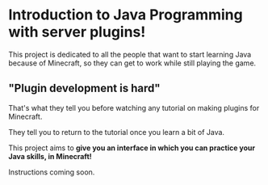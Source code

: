 # Introduction to Java Programming with server plugins!

This project is dedicated to all the people that want to start learning Java because of Minecraft, so they can get to work while still playing the game.

## "Plugin development is hard"

That's what they tell you before watching any tutorial on making plugins for Minecraft.

They tell you to return to the tutorial once you learn a bit of Java.

This project aims to **give you an interface in which you can practice your Java skills, in Minecraft!**

Instructions coming soon.

